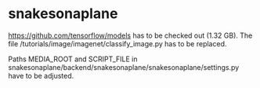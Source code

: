 # snakesonaplane
https://github.com/tensorflow/models has to be checked out (1.32 GB).
The file /tutorials/image/imagenet/classify_image.py has to be replaced.

Paths MEDIA_ROOT and SCRIPT_FILE in snakesonaplane/backend/snakesonaplane/snakesonaplane/settings.py have to be adjusted.